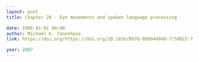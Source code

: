 ```yaml
---
layout: post
title: Chapter 20 - Eye movements and spoken language processing

date: 1996-01-01 00:00
author: Michael K. Tanenhaus
link: https://doi.org/https://doi.org/10.1016/B978-008044980-7/50022-7

year: 2007
---
```

